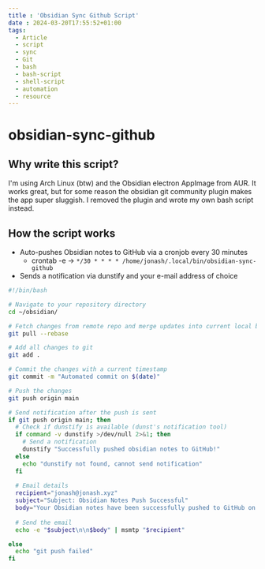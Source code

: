 ```yaml
---
title : 'Obsidian Sync Github Script'
date : 2024-03-20T17:55:52+01:00
tags:
  - Article
  - script
  - sync
  - Git
  - bash
  - bash-script
  - shell-script
  - automation
  - resource
---
```

# obsidian-sync-github
## Why write this script?
I'm using Arch Linux (btw) and the Obsidian electron AppImage from AUR. It works great, but for some reason the obsidian git community plugin makes the app super sluggish. I removed the plugin and wrote my own bash script instead.
## How the script works
- Auto-pushes Obsidian notes to GitHub via a cronjob every 30 minutes
	- crontab -e -> `*/30 * * * * /home/jonash/.local/bin/obsidian-sync-github`
- Sends a notification via dunstify and your e-mail address of choice

```bash
#!/bin/bash

# Navigate to your repository directory
cd ~/obsidian/

# Fetch changes from remote repo and merge updates into current local branch
git pull --rebase

# Add all changes to git
git add .

# Commit the changes with a current timestamp
git commit -m "Automated commit on $(date)"

# Push the changes
git push origin main

# Send notification after the push is sent
if git push origin main; then
  # Check if dunstify is available (dunst's notification tool)
  if command -v dunstify >/dev/null 2>&1; then
    # Send a notification
    dunstify "Successfully pushed obsidian notes to GitHub!"
  else
    echo "dunstify not found, cannot send notification"
  fi
  
  # Email details
  recipient="jonash@jonash.xyz"
  subject="Subject: Obsidian Notes Push Successful"
  body="Your Obsidian notes have been successfully pushed to GitHub on $(date)"
  
  # Send the email
  echo -e "$subject\n\n$body" | msmtp "$recipient"

else
  echo "git push failed"
fi
```
